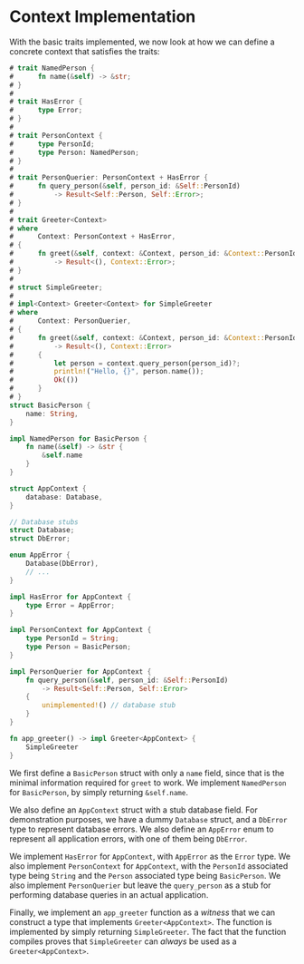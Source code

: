 # Context Implementation

With the basic traits implemented, we now look at how we can define a
concrete context that satisfies the traits:

```rust
# trait NamedPerson {
#      fn name(&self) -> &str;
# }
#
# trait HasError {
#      type Error;
# }
#
# trait PersonContext {
#      type PersonId;
#      type Person: NamedPerson;
# }
#
# trait PersonQuerier: PersonContext + HasError {
#      fn query_person(&self, person_id: &Self::PersonId)
#          -> Result<Self::Person, Self::Error>;
# }
#
# trait Greeter<Context>
# where
#      Context: PersonContext + HasError,
# {
#      fn greet(&self, context: &Context, person_id: &Context::PersonId)
#          -> Result<(), Context::Error>;
# }
#
# struct SimpleGreeter;
#
# impl<Context> Greeter<Context> for SimpleGreeter
# where
#      Context: PersonQuerier,
# {
#      fn greet(&self, context: &Context, person_id: &Context::PersonId)
#          -> Result<(), Context::Error>
#      {
#          let person = context.query_person(person_id)?;
#          println!("Hello, {}", person.name());
#          Ok(())
#      }
# }
struct BasicPerson {
    name: String,
}

impl NamedPerson for BasicPerson {
    fn name(&self) -> &str {
        &self.name
    }
}

struct AppContext {
    database: Database,
}

// Database stubs
struct Database;
struct DbError;

enum AppError {
    Database(DbError),
    // ...
}

impl HasError for AppContext {
    type Error = AppError;
}

impl PersonContext for AppContext {
    type PersonId = String;
    type Person = BasicPerson;
}

impl PersonQuerier for AppContext {
    fn query_person(&self, person_id: &Self::PersonId)
        -> Result<Self::Person, Self::Error>
    {
        unimplemented!() // database stub
    }
}

fn app_greeter() -> impl Greeter<AppContext> {
    SimpleGreeter
}
```

We first define a `BasicPerson` struct with only a `name` field,
since that is the minimal information required for `greet` to work.
We implement `NamedPerson` for `BasicPerson`, by simply returning
`&self.name`.

We also define an `AppContext` struct with a stub database field.
For demonstration purposes, we have a dummy `Database` struct, and a `DbError`
type to represent database errors. We also define an `AppError`
enum to represent all application errors, with one of them being
`DbError`.

We implement `HasError` for `AppContext`, with `AppError` as
the `Error` type. We also implement `PersonContext` for `AppContext`,
with the `PersonId` associated type being `String` and the `Person`
associated type being `BasicPerson`. We also implement `PersonQuerier`
but leave the `query_person` as a stub for performing database queries
in an actual application.

Finally, we implement an `app_greeter` function as a _witness_ that
we can construct a type that implements `Greeter<AppContext>`.
The function is implemented by simply returning `SimpleGreeter`.
The fact that the function compiles proves that `SimpleGreeter`
can _always_ be used as a `Greeter<AppContext>`.

